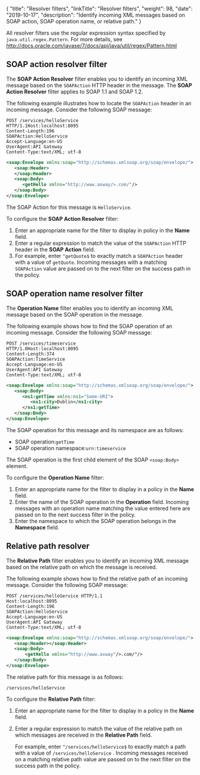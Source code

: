 {
"title": "Resolver filters",
"linkTitle": "Resolver filters",
"weight": 98,
"date": "2019-10-17",
"description": "Identify incoming XML messages based on SOAP action, SOAP operation name, or relative path."
}

All resolver filters use the regular expression syntax specified by `java.util.regex.Pattern`. For more details, see <http://docs.oracle.com/javase/7/docs/api/java/util/regex/Pattern.html>

## SOAP action resolver filter

The **SOAP Action Resolver**
filter enables you to identify an incoming XML message based on the `SOAPAction`
HTTP header in the message. The **SOAP Action Resolver**
filter applies to SOAP 1.1 and SOAP 1.2.

The following example illustrates how to locate the `SOAPAction`
header in an incoming message. Consider the following SOAP message:

```
POST /services/helloService
HTTP/1.1Host:localhost:8095
Content-Length:196
SOAPAction:HelloService
Accept-Language:en-US
UserAgent:API Gateway
Content-Type:text/XML; utf-8
```

```xml
<soap:Envelope xmlns:soap="http://schemas.xmlsoap.org/soap/envelope/">
   <soap:Header>
   </soap:Header>
   <soap:Body>
      <getHello xmlns="http://www.axway/>.com/"/>
   </soap:Body>
</soap:Envelope>
```

The SOAP Action for this message is `HelloService`.

To configure the **SOAP Action Resolver**
filter:

1. Enter an appropriate name for the filter to display in policy in the **Name**
    field.
2. Enter a regular expression to match the value of the `SOAPAction`
    HTTP header in the **SOAP Action**
    field.
3. For example, enter `^getQuote$`
    to exactly match a `SOAPAction`
    header with a value of `getQuote`. Incoming messages with a matching `SOAPAction`
    value are passed on to the next filter on the success path in the policy.

## SOAP operation name resolver filter

The **Operation Name**
filter enables you to identify an incoming XML message based on the SOAP operation in the message.

The following example shows how to find the SOAP operation of an incoming message. Consider the following SOAP message:

```
POST /services/timeservice
HTTP/1.0Host:localhost:8095
Content-Length:374
SOAPAction:TimeService
Accept-Language:en-US
UserAgent:API Gateway
Content-Type:text/XML; utf-8
```

```xml
<soap:Envelope xmlns:soap="http://schemas.xmlsoap.org/soap/envelope/">
   <soap:Body>
      <ns1:getTime xmlns:ns1="Some-URI">
         <ns1:city>Dublin</ns1:city>
      </ns1:getTime>
   </soap:Body>
</soap:Envelope>
```

The SOAP operation for this message and its namespace are as follows:

* SOAP operation:`getTime`
* SOAP operation namespace:`urn:timeservice`

The SOAP operation is the first child element of the SOAP `<soap:Body>`
element.

To configure the **Operation Name**
filter:

1. Enter an appropriate name for the filter to display in a policy in the **Name**
    field.
2. Enter the name of the SOAP operation in the **Operation**
    field. Incoming messages with an operation name matching the value entered here are passed on to the next success filter in the policy.
3. Enter the namespace to which the SOAP operation belongs in the **Namespace**
    field.

## Relative path resolver

The **Relative Path**
filter enables you to identify an incoming XML message based on the relative path on which the message is received.

The following example shows how to find the relative path of an incoming message. Consider the following SOAP message:

```
POST /services/helloService HTTP/1.1
Host:localhost:8095
Content-Length:196
SOAPAction:HelloService
Accept-Language:en-US
UserAgent:API Gateway
Content-Type:text/XML; utf-8
```

```xml
<soap:Envelope xmlns:soap="http://schemas.xmlsoap.org/soap/envelope/">
   <soap:Header></soap:Header>
   <soap:Body>
       <getHello xmlns="http://www.axway"/>.com/"/>
   </soap:Body>
</soap:Envelope>
```

The relative path for this message is as follows:

```
/services/helloService
```

To configure the **Relative Path**
filter:

1. Enter an appropriate name for the filter to display in a policy in the **Name**
    field.
2. Enter a regular expression to match the value of the relative path on which messages are received in the **Relative Path**
    field.

    For example, enter `^/services/helloService$`
    to exactly match a path with a value of `/services/helloService`
    . Incoming messages received on a matching relative path value are passed on to the next filter on the success path in the policy.
